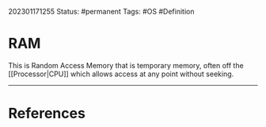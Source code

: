 202301171255
Status:  #permanent 
Tags: #OS #Definition 

# RAM
This is Random Access Memory that is temporary memory, often off the [[Processor|CPU]] which allows access at any point without seeking.




---
# References